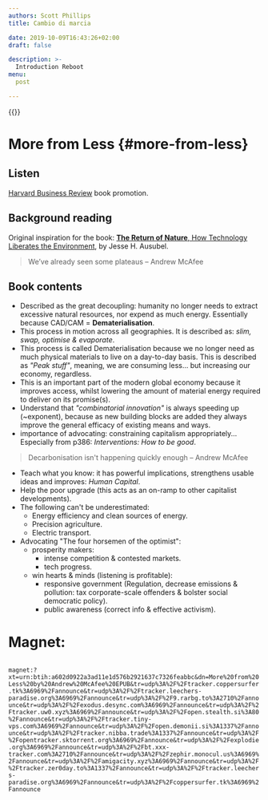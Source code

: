 ```yaml
---
authors: Scott Phillips
title: Cambio di marcia

date: 2019-10-09T16:43:26+02:00
draft: false

description: >-
  Introduction Reboot
menu:
  post

---
```


{{<flickity src="/img/dematerialisation-everywhere-1x.jpg" title="_Dematerialisation_ at [TEDxCambridge, 2018](https://www.youtube.com/watch?v=uEQDLUdMb5M), by Andrew&nbsp;McAfee" color="" selectCell="flkty.selectCell( value, isWrapped, isInstant )" >}}


<!-- Previous: https://farm8.staticflickr.com/7336/27776385591_443128f63c.jpg transparent
-->

# More from Less {#more-from-less}

## Listen

[Harvard Business Review](https://hbr.org/ideacast/2019/09/dematerialization-and-what-it-means-for-the-economy-and-climate-change.html) book promotion.

## Background reading

Original inspiration for the book: [**The Return of Nature**, How Technology Liberates the Environment](https://thebreakthrough.org/journal/issue-5/the-return-of-nature), by Jesse H. Ausubel.

> We’ve already seen some plateaus – Andrew McAfee

## Book contents

- Described as the great decoupling: humanity no longer needs to extract excessive natural resources, nor expend as much energy. Essentially because CAD/CAM = **Dematerialisation**.
- This process in motion across all geographies. It is described as: _slim, swap, optimise & evaporate_. 
- This process is called Dematerialisation because we no longer need as much physical materials to live on a day-to-day basis. This is described as _"Peak stuff"_, meaning, we are consuming less... but increasing our economy, regardless.
- This is an important part of the modern global economy because it improves access, whilst lowering the amount of material energy required to deliver on its promise(s).
- Understand that _"combinatorial innovation"_ is always speeding up (~exponent), because as new building blocks are added they always improve the general efficacy of existing means and ways.
- importance of advocating: constraining capitalism appropriately... Especially from p386: _Interventions: How to be good_. 

> Decarbonisation isn't happening quickly enough – Andrew McAfee

- Teach what you know: it has powerful implications, strengthens usable ideas and improves: _Human Capital_. 
- Help the poor upgrade (this acts as an on-ramp to other capitalist developments).
- The following can't be underestimated:
	- Energy efficiency and clean sources of energy.
	- Precision agriculture.
	- Electric transport.
- Advocating "The four horsemen of the optimist": 
	- prosperity makers:
		- intense competition & contested markets.
		- tech progress.
	- win hearts & minds (listening is profitable):
		- responsive government (Regulation, decrease emissions & pollution: tax corporate-scale offenders & bolster social democratic policy).
		- public awareness (correct info & effective activism).

# Magnet: 

<code class=f8>
magnet:?xt=urn:btih:a602d0922a3ad11e1d576b2921637c7326feabbc&dn=More%20from%20Less%20by%20Andrew%20McAfee%20EPUB&tr=udp%3A%2F%2Ftracker.coppersurfer.tk%3A6969%2Fannounce&tr=udp%3A%2F%2Ftracker.leechers-paradise.org%3A6969%2Fannounce&tr=udp%3A%2F%2F9.rarbg.to%3A2710%2Fannounce&tr=udp%3A%2F%2Fexodus.desync.com%3A6969%2Fannounce&tr=udp%3A%2F%2Ftracker.uw0.xyz%3A6969%2Fannounce&tr=udp%3A%2F%2Fopen.stealth.si%3A80%2Fannounce&tr=udp%3A%2F%2Ftracker.tiny-vps.com%3A6969%2Fannounce&tr=udp%3A%2F%2Fopen.demonii.si%3A1337%2Fannounce&tr=udp%3A%2F%2Ftracker.nibba.trade%3A1337%2Fannounce&tr=udp%3A%2F%2Fopentracker.sktorrent.org%3A6969%2Fannounce&tr=udp%3A%2F%2Fexplodie.org%3A6969%2Fannounce&tr=udp%3A%2F%2Fbt.xxx-tracker.com%3A2710%2Fannounce&tr=udp%3A%2F%2Fzephir.monocul.us%3A6969%2Fannounce&tr=udp%3A%2F%2Famigacity.xyz%3A6969%2Fannounce&tr=udp%3A%2F%2Ftracker.zer0day.to%3A1337%2Fannounce&tr=udp%3A%2F%2Ftracker.leechers-paradise.org%3A6969%2Fannounce&tr=udp%3A%2F%2Fcoppersurfer.tk%3A6969%2Fannounce</code>